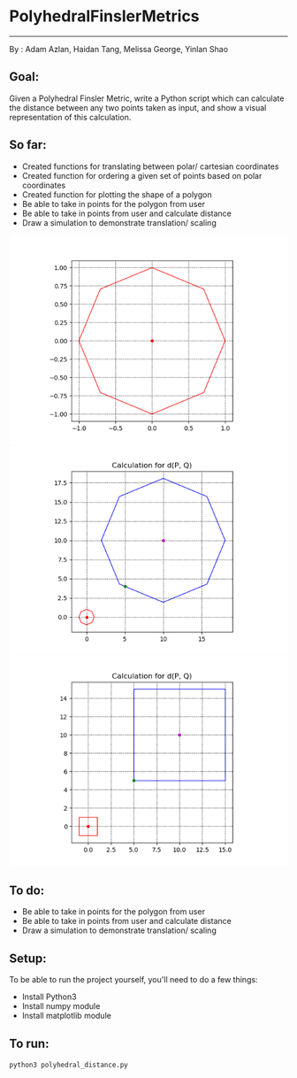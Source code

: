 # PolyhedralFinslerMetrics
--------------------------
By : Adam Azlan, Haidan Tang, Melissa George, Yinlan Shao

## Goal:
Given a Polyhedral Finsler Metric, write a Python script which can calculate the distance between any two points taken as input, and show a visual representation of this calculation.

## So far:
* Created functions for translating between polar/ cartesian coordinates
* Created function for ordering a given set of points based on polar coordinates
* Created function for plotting the shape of a polygon
* Be able to take in points for the polygon from user
* Be able to take in points from user and calculate distance
* Draw a simulation to demonstrate translation/ scaling 

![Octagon](https://raw.githubusercontent.com/MelGeorge/PolyhedralFinslerMetrics/master/images/octagon.png)
![OctagonMetric](https://raw.githubusercontent.com/MelGeorge/PolyhedralFinslerMetrics/master/images/octagonMetric.png)
![SquareMetric](https://raw.githubusercontent.com/MelGeorge/PolyhedralFinslerMetrics/master/images/squareMetric.png)



## To do:
* Be able to take in points for the polygon from user
* Be able to take in points from user and calculate distance
* Draw a simulation to demonstrate translation/ scaling 

## Setup:
To be able to run the project yourself, you'll need to do a few things:
* Install Python3
* Install numpy module
* Install matplotlib module

## To run:
```python
python3 polyhedral_distance.py
```
